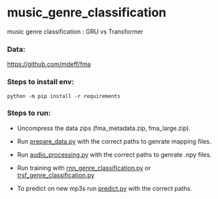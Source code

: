 # music_genre_classification
music genre classification : GRU vs Transformer


### Data:

<https://github.com/mdeff/fma>

### Steps to install env:

```
python -m pip install -r requirements
```

### Steps to run:

* Uncompress the data zips (fma_metadata.zip, fma_large.zip).
* Run [prepare_data.py](code/prepare_data.py) with the correct paths to genrate mapping files.
* Run [audio_processing.py](code/audio_processing.py) with the correct paths to genrate .npy files.
* Run training with [rnn_genre_classification.py](code/rnn_genre_classification.py) or [trsf_genre_classification.py](code/trsf_genre_classification.py)

* To predict on new mp3s run [predict.py](code/predict.py) with the correct paths.